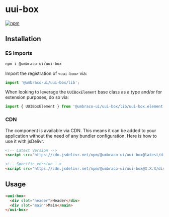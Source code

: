 # uui-box

[![npm](https://img.shields.io/npm/v/@umbraco-ui/uui-box?logoColor=%231B264F)](https://www.npmjs.com/package/@umbraco-ui/uui-box)

## Installation

### ES imports

```zsh
npm i @umbraco-ui/uui-box
```

Import the registration of `<uui-box>` via:

```javascript
import '@umbraco-ui/uui-box/lib';
```

When looking to leverage the `UUIBoxElement` base class as a type and/or for extension purposes, do so via:

```javascript
import { UUIBoxElement } from '@umbraco-ui/uui-box/lib/uui-box.element';
```

### CDN

The component is available via CDN. This means it can be added to your application without the need of any bundler configuration. Here is how to use it with jsDelivr.

```html
<!-- Latest Version -->
<script src="https://cdn.jsdelivr.net/npm/@umbraco-ui/uui-box@latest/dist/uui-box.min.js"></script>

<!-- Specific version -->
<script src="https://cdn.jsdelivr.net/npm/@umbraco-ui/uui-box@X.X.X/dist/uui-box.min.js"></script>
```

## Usage

```html
<uui-box>
  <div slot="header">Header</div>
  <div slot="main">Main</main>
</uui-box>
```
